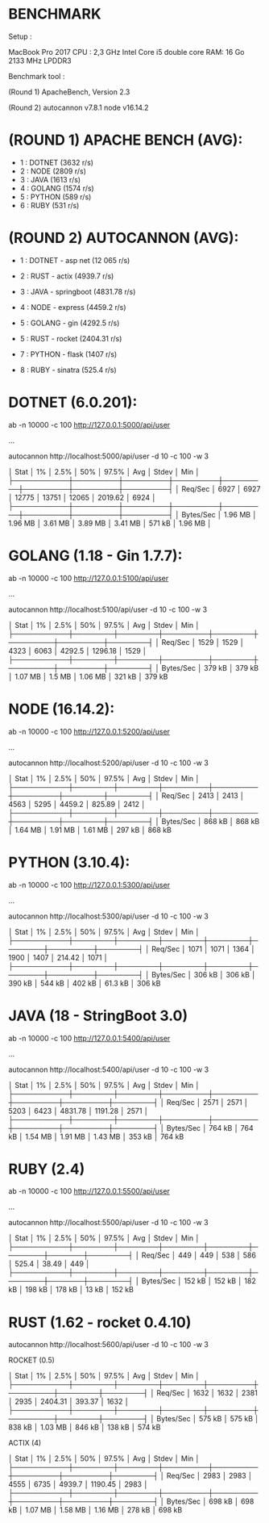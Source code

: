 BENCHMARK
=========

Setup : 

MacBook Pro 2017
CPU : 2,3 GHz Intel Core i5 double core
RAM: 16 Go 2133 MHz LPDDR3

Benchmark tool : 

(Round 1) 
ApacheBench, Version 2.3

(Round 2) 
autocannon v7.8.1
node v16.14.2

(ROUND 1) APACHE BENCH (AVG): 
================================

* 1 : DOTNET (3632 r/s)
* 2 : NODE (2809 r/s)
* 3 : JAVA (1613 r/s)
* 4 : GOLANG (1574 r/s)
* 5 : PYTHON (589 r/s)
* 6 : RUBY (531 r/s)

(ROUND 2) AUTOCANNON (AVG): 
==============================

* 1 : DOTNET - asp net (12 065 r/s)

* 2 : RUST - actix (4939.7 r/s)
* 3 : JAVA - springboot (4831.78 r/s)
* 4 : NODE - express (4459.2 r/s)
* 5 : GOLANG - gin (4292.5 r/s)

* 5 : RUST - rocket (2404.31 r/s)

* 7 : PYTHON - flask (1407 r/s)

* 8 : RUBY - sinatra (525.4 r/s)


DOTNET (6.0.201):
=================

ab -n 10000 -c 100 http://127.0.0.1:5000/api/user

...

autocannon http://localhost:5000/api/user -d 10 -c 100 -w 3

│ Stat      │ 1%      │ 2.5%    │ 50%     │ 97.5%   │ Avg     │ Stdev   │ Min     │
├───────────┼─────────┼─────────┼─────────┼─────────┼─────────┼─────────┼─────────┤
│ Req/Sec   │ 6927    │ 6927    │ 12775   │ 13751   │ 12065   │ 2019.62 │ 6924    │
├───────────┼─────────┼─────────┼─────────┼─────────┼─────────┼─────────┼─────────┤
│ Bytes/Sec │ 1.96 MB │ 1.96 MB │ 3.61 MB │ 3.89 MB │ 3.41 MB │ 571 kB  │ 1.96 MB │


GOLANG (1.18 - Gin 1.7.7):
==========================

ab -n 10000 -c 100 http://127.0.0.1:5100/api/user

...

autocannon http://localhost:5100/api/user -d 10 -c 100 -w 3

│ Stat      │ 1%     │ 2.5%   │ 50%     │ 97.5%  │ Avg     │ Stdev   │ Min    │
├───────────┼────────┼────────┼─────────┼────────┼─────────┼─────────┼────────┤
│ Req/Sec   │ 1529   │ 1529   │ 4323    │ 6063   │ 4292.5  │ 1296.18 │ 1529   │
├───────────┼────────┼────────┼─────────┼────────┼─────────┼─────────┼────────┤
│ Bytes/Sec │ 379 kB │ 379 kB │ 1.07 MB │ 1.5 MB │ 1.06 MB │ 321 kB  │ 379 kB


NODE (16.14.2):
===============

ab -n 10000 -c 100 http://127.0.0.1:5200/api/user

...

autocannon http://localhost:5200/api/user -d 10 -c 100 -w 3

│ Stat      │ 1%     │ 2.5%   │ 50%     │ 97.5%   │ Avg     │ Stdev  │ Min    │
├───────────┼────────┼────────┼─────────┼─────────┼─────────┼────────┼────────┤
│ Req/Sec   │ 2413   │ 2413   │ 4563    │ 5295    │ 4459.2  │ 825.89 │ 2412   │
├───────────┼────────┼────────┼─────────┼─────────┼─────────┼────────┼────────┤
│ Bytes/Sec │ 868 kB │ 868 kB │ 1.64 MB │ 1.91 MB │ 1.61 MB │ 297 kB │ 868 kB 


PYTHON (3.10.4):
========

ab -n 10000 -c 100 http://127.0.0.1:5300/api/user

...

autocannon http://localhost:5300/api/user -d 10 -c 100 -w 3

│ Stat      │ 1%     │ 2.5%   │ 50%    │ 97.5%  │ Avg    │ Stdev   │ Min    │
├───────────┼────────┼────────┼────────┼────────┼────────┼─────────┼────────┤
│ Req/Sec   │ 1071   │ 1071   │ 1364   │ 1900   │ 1407   │ 214.42  │ 1071   │
├───────────┼────────┼────────┼────────┼────────┼────────┼─────────┼────────┤
│ Bytes/Sec │ 306 kB │ 306 kB │ 390 kB │ 544 kB │ 402 kB │ 61.3 kB │ 306 kB 


JAVA (18 - StringBoot 3.0)
===============

ab -n 10000 -c 100 http://127.0.0.1:5400/api/user

...

autocannon http://localhost:5400/api/user -d 10 -c 100 -w 3

│ Stat      │ 1%     │ 2.5%   │ 50%     │ 97.5%   │ Avg     │ Stdev   │ Min    │
├───────────┼────────┼────────┼─────────┼─────────┼─────────┼─────────┼────────┤
│ Req/Sec   │ 2571   │ 2571   │ 5203    │ 6423    │ 4831.78 │ 1191.28 │ 2571   │
├───────────┼────────┼────────┼─────────┼─────────┼─────────┼─────────┼────────┤
│ Bytes/Sec │ 764 kB │ 764 kB │ 1.54 MB │ 1.91 MB │ 1.43 MB │ 353 kB  │ 764 kB


RUBY (2.4)
==========

ab -n 10000 -c 100 http://127.0.0.1:5500/api/user

...

autocannon http://localhost:5500/api/user -d 10 -c 100 -w 3

│ Stat      │ 1%     │ 2.5%   │ 50%    │ 97.5%  │ Avg    │ Stdev │ Min    │
├───────────┼────────┼────────┼────────┼────────┼────────┼───────┼────────┤
│ Req/Sec   │ 449    │ 449    │ 538    │ 586    │ 525.4  │ 38.49 │ 449    │
├───────────┼────────┼────────┼────────┼────────┼────────┼───────┼────────┤
│ Bytes/Sec │ 152 kB │ 152 kB │ 182 kB │ 198 kB │ 178 kB │ 13 kB │ 152 kB 

RUST (1.62 - rocket 0.4.10)
==========

autocannon http://localhost:5600/api/user -d 10 -c 100 -w 3

ROCKET (0.5) 

│ Stat      │ 1%     │ 2.5%   │ 50%    │ 97.5%   │ Avg     │ Stdev  │ Min    │
├───────────┼────────┼────────┼────────┼─────────┼─────────┼────────┼────────┤
│ Req/Sec   │ 1632   │ 1632   │ 2381   │ 2935    │ 2404.31 │ 393.37 │ 1632   │
├───────────┼────────┼────────┼────────┼─────────┼─────────┼────────┼────────┤
│ Bytes/Sec │ 575 kB │ 575 kB │ 838 kB │ 1.03 MB │ 846 kB  │ 138 kB │ 574 kB 


ACTIX (4)

│ Stat      │ 1%     │ 2.5%   │ 50%     │ 97.5%   │ Avg     │ Stdev   │ Min    │
├───────────┼────────┼────────┼─────────┼─────────┼─────────┼─────────┼────────┤
│ Req/Sec   │ 2983   │ 2983   │ 4555    │ 6735    │ 4939.7  │ 1190.45 │ 2983   │
├───────────┼────────┼────────┼─────────┼─────────┼─────────┼─────────┼────────┤
│ Bytes/Sec │ 698 kB │ 698 kB │ 1.07 MB │ 1.58 MB │ 1.16 MB │ 278 kB  │ 698 kB 